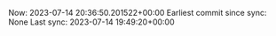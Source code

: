 Now: 2023-07-14 20:36:50.201522+00:00 Earliest commit since sync: None Last sync: 2023-07-14 19:49:20+00:00
